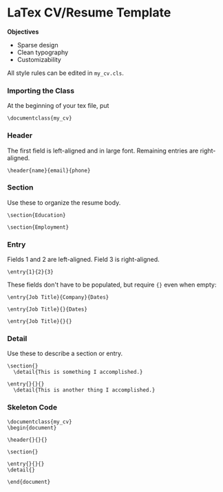 # LaTex CV/Resume Template

**Objectives**
- Sparse design
- Clean typography
- Customizability

All style rules can be edited in `my_cv.cls`.

### Importing the Class
At the beginning of your tex file, put
```
\documentclass{my_cv}
```

### Header
The first field is left-aligned and in large font. Remaining entries are right-aligned.
```
\header{name}{email}{phone}
```

### Section
Use these to organize the resume body.
```
\section{Education}

\section{Employment}
```

### Entry
Fields 1 and 2 are left-aligned. Field 3 is right-aligned.
```
\entry{1}{2}{3}
```
These fields don't have to be populated, but require `{}` even when empty:
```
\entry{Job Title}{Company}{Dates}

\entry{Job Title}{}{Dates}

\entry{Job Title}{}{}
```

### Detail
Use these to describe a section or entry.
```
\section{}
  \detail{This is something I accomplished.}

\entry{}{}{}
  \detail{This is another thing I accomplished.}
```


### Skeleton Code
```
\documentclass{my_cv}
\begin{document}

\header{}{}{}

\section{}

\entry{}{}{}
\detail{}

\end{document}
```
